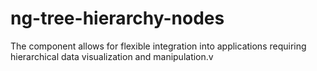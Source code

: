 # ng-tree-hierarchy-nodes
 The component allows for flexible integration into applications requiring hierarchical data visualization and manipulation.v
